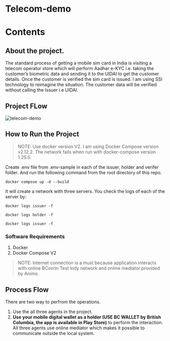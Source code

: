 # Telecom-demo


# Contents <!-- omit in toc -->

## About the project.

The standard process of getting a mobile sim card in India is visiting a telecom operator store which will perform Aadhar e-KYC i.e. taking the customer’s biometric data and sending it to the UIDAI to get the customer details. Once the customer is verified the sim card is issued. I am using SSI technology to reimagine the situation. The customer data will be verified without calling the Issuer i.e UIDAI.  


## Project FLow

![telecom-demo](https://github.com/ksanjaykumar1/telecom-demo/assets/72605368/aa8062d6-30f0-4156-a670-172838371280)

## How to Run the Project

> NOTE: Use docker version V2. I am using  Docker Compose version v2.12.2. The network fails when run with docker-compose version 1.25.5.

Create .env file from .env-sample in each of the issuer, holder and verifer folder. And run the following command from the root directory of this repo. 
```
docker compose up -d --build 
```
It will create a network with three servers. You check the logs of each of the server by:
```
docker logs issuer -f
```
```
docker logs holder -f
```

```
docker logs issuer -f
```
### Software Requirements
1. Docker
2. Docker Compose V2

> NOTE: Internet connection is a must because application interacts with online BCovrin Test Indy network and online mediator provided by Animo.


## Process Flow

There are two way to perfrom the operations.
1. Use the all three agents in the project.
2. **Use your mobile digital wallet as a holder (USE BC WALLET by British Columbia, the app is available in Play Store)** to perform the interaction. All three agents use online mediator which makes it possible to communicate outside the local system.  
